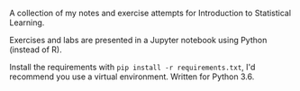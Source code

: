 A collection of my notes and exercise attempts for Introduction to Statistical Learning.

Exercises and labs are presented in a Jupyter notebook using Python (instead of R).

Install the requirements with `pip install -r requirements.txt`, I'd recommend you use a virtual environment.  Written for Python 3.6.

